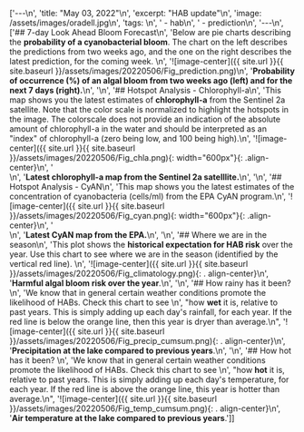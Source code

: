 ['---\n', 'title: "May 03, 2022"\n', 'excerpt: "HAB update"\n', 'image: /assets/images/oradell.jpg\n', 'tags: \n', '  - hab\n', '  - prediction\n', '---\n', ['## 7-day Look Ahead Bloom Forecast\n', 'Below are pie charts describing the __probability of a cyanobacterial bloom__. The chart on the left describes the predictions from two weeks ago, and the one on the right describes the latest prediction, for the coming week. \n', '![image-center]({{ site.url }}{{ site.baseurl }}/assets/images/20220506/Fig_prediction.png)\n', '__Probability of occurrence (%) of an algal bloom from two weeks ago (left) and for the next 7 days (right).__\n', '\n', '## Hotspot Analysis - Chlorophyll-a\n', 'This map shows you the latest estimates of __chlorophyll-a__ from the Sentinel 2a satellite. Note that the color scale is normalized to highlight the hotspots in the image. The colorscale does not provide an indication of the absolute amount of chlorophyll-a in the water and should be interpreted as an "index" of chlorophyll-a (zero being low, and 100 being high).\n', '![image-center]({{ site.url }}{{ site.baseurl }}/assets/images/20220506/Fig_chla.png){:             width="600px"}{: .align-center}\n', '<br clear="all" />\n', '__Latest chlorophyll-a map from the Sentinel 2a satelllite.__\n', '\n', '## Hotspot Analysis - CyAN\n', 'This map shows you the latest estimates of the concentration of cyanobacteria (cells/ml) from the EPA CyAN program.\n', '![image-center]({{ site.url }}{{ site.baseurl }}/assets/images/20220506/Fig_cyan.png){: width="600px"}{: .align-center}\n', '<br clear="all" />\n', '__Latest CyAN map from the EPA.__\n', '\n', '## Where we are in the season\n', 'This plot shows the __historical expectation for HAB risk__ over the year. Use this chart to see where we are in the season (identified by the vertical red line). \n', '![image-center]({{ site.url }}{{ site.baseurl }}/assets/images/20220506/Fig_climatology.png){: .     align-center}\n', '__Harmful algal bloom risk over the year__.\n', '\n', '## How rainy has it been? \n', 'We know that in general certain weather conditions promote the likelihood of HABs. Check this chart to see \n', "how __wet__ it is, relative to past years. This is simply adding up each day's rainfall, for each year. If the red line is below the orange line, then this year is dryer than average.\n", '![image-center]({{ site.url }}{{ site.baseurl }}/assets/images/20220506/Fig_precip_cumsum.png){: .     align-center}\n', '__Precipitation at the lake compared to previous years__.\n', '\n', '## How hot has it been? \n', 'We know that in general certain weather conditions promote the likelihood of HABs. Check this chart to see \n', "how __hot__ it is, relative to past years. This is simply adding up each day's temperature, for each year. If the red line is above the orange line, this year is hotter than average.\n", '![image-center]({{ site.url }}{{ site.baseurl }}/assets/images/20220506/Fig_temp_cumsum.png){: .     align-center}\n', '__Air temperature at the lake compared to previous years__.']]